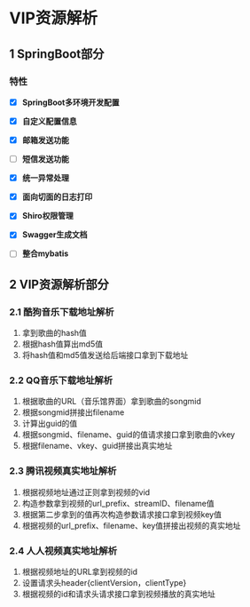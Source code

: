 # VIP资源解析

## 1 SpringBoot部分

### 特性
- [x] **SpringBoot多环境开发配置**
- [x] **自定义配置信息**
- [x] **邮箱发送功能**
- [ ] **短信发送功能**
- [x] **统一异常处理**
- [x] **面向切面的日志打印**
- [x] **Shiro权限管理**
- [x] **Swagger生成文档**
- [ ] **整合mybatis**




## 2 VIP资源解析部分

### 2.1 酷狗音乐下载地址解析
1. 拿到歌曲的hash值
2. 根据hash值算出md5值
3. 将hash值和md5值发送给后端接口拿到下载地址

### 2.2 QQ音乐下载地址解析
1. 根据歌曲的URL（音乐馆界面）拿到歌曲的songmid
2. 根据songmid拼接出filename
3. 计算出guid的值
4. 根据songmid、filename、guid的值请求接口拿到歌曲的vkey
5. 根据filename、vkey、guid拼接出真实地址


### 2.3 腾讯视频真实地址解析
1. 根据视频地址通过正则拿到视频的vid
2. 构造参数拿到视频的url_prefix、streamID、filename值
3. 根据第二步拿到的值再次构造参数请求接口拿到视频key值
4. 根据视频的url_prefix、filename、key值拼接出视频的真实地址

### 2.4 人人视频真实地址解析
1. 根据视频地址的URL拿到视频的id
2. 设置请求头header{clientVersion，clientType}
2. 根据视频的id和请求头请求接口拿到视频播放的真实地址

